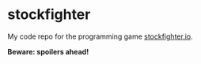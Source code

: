 # stockfighter
My code repo for the programming game [stockfighter.io](https://www.stockfighter.io/).

**Beware: spoilers ahead!**
